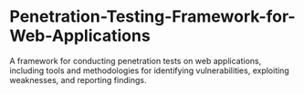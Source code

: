 # Penetration-Testing-Framework-for-Web-Applications
A framework for conducting penetration tests on web applications, including tools and methodologies for identifying vulnerabilities, exploiting weaknesses, and reporting findings.
